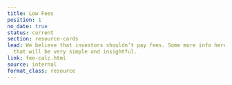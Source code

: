 ```yaml
---
title: Low Fees
position: 1
no_date: true
status: current
section: resource-cards
lead: We believe that investors shouldn’t pay fees. Some more info here about fees
  that will be very simple and insightful.
link: fee-calc.html
source: internal
format_class: resource
---
```


